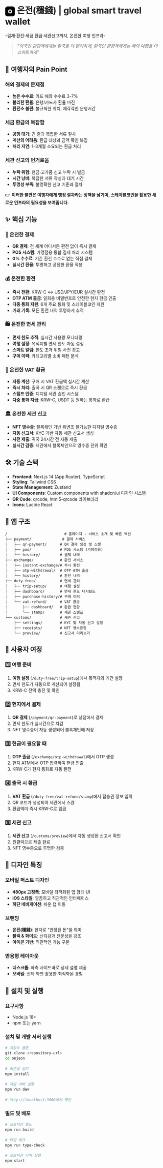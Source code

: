 # <img src="public/onjeon_icon.png" alt="온전" width="32" height="32" style="vertical-align: middle;"> 온전(穩錢) | global smart travel wallet

-결제·환전·세금 환급·세관신고까지, 온전한 여행 인프라-
> *"외국인 관광객에게는 한국을 더 편리하게, 한국인 관광객에게는 해외 여행을 더 스마트하게"*

## 🚩 여행자의 Pain Point

### 해외 결제의 문제점
- **높은 수수료**: 카드 해외 수수료 3-7%
- **불리한 환율**: 은행/카드사 환율 마진
- **환전소 불편**: 불규칙한 위치, 제각각인 운영시간

### 세금 환급의 복잡함
- **공항 대기**: 긴 줄과 복잡한 서류 절차
- **계산의 어려움**: 환급 대상과 금액 확인 복잡
- **처리 지연**: 1-3개월 소요되는 환급 처리

### 세관 신고의 번거로움
- **누락 위험**: 현금·고가품 신고 누락 시 벌금
- **시간 낭비**: 복잡한 서류 작성과 대기 시간
- **투명성 부족**: 불명확한 신고 기준과 절차

👉 **이러한 불편은 여행자에게 행정 절차라는 장벽을 남기며, 스테이블코인을 활용한 새로운 인프라의 필요성을 보여줍니다.**

## ✨ 핵심 기능

### 📱 온전한 결제
- **QR 결제**: 전 세계 어디서든 환전 없이 즉시 결제
- **POS 시스템**: 가맹점용 통합 결제 처리 시스템  
- **0% 수수료**: 기존 환전 수수료 없는 직접 결제
- **실시간 환율**: 투명하고 공정한 환율 적용

### 💰 온전한 환전
- **즉시 전환**: KRW-C ↔ USD/JPY/EUR 실시간 환전
- **OTP ATM 출금**: 일회용 비밀번호로 안전한 현지 현금 인출
- **다중 통화 지원**: 6개 주요 통화 및 스테이블코인 지원
- **거래 기록**: 모든 환전 내역 투명하게 추적

### 🛍️ 온전한 면세 관리
- **면세 한도 추적**: 실시간 사용량 모니터링
- **여행 설정**: 목적지별 면세 한도 자동 설정
- **스마트 알림**: 한도 초과 위험 사전 경고
- **구매 이력**: 카테고리별 소비 패턴 분석

### 📄 온전한 VAT 환급  
- **자동 계산**: 구매 시 VAT 환급액 실시간 계산
- **즉시 처리**: 출국 시 QR 스캔으로 즉시 환급
- **스탬프 인증**: 디지털 세관 승인 시스템
- **다중 통화 지급**: KRW-C, USDT 등 원하는 통화로 환급

### 🏛️ 온전한 세관 신고
- **NFT 영수증**: 블록체인 기반 위변조 불가능한 디지털 영수증
- **자동 신고서**: KYC 기반 자동 세관 신고서 생성
- **사전 제출**: 귀국 24시간 전 자동 제출
- **실시간 검증**: 세관에서 블록체인으로 영수증 진위 확인

## 🛠️ 기술 스택

- **Frontend**: Next.js 14 (App Router), TypeScript
- **Styling**: Tailwind CSS
- **State Management**: Zustand  
- **UI Components**: Custom components with shadcn/ui 디자인 시스템
- **QR Code**: qrcode, html5-qrcode 라이브러리
- **Icons**: Lucide React

## 📱 앱 구조

```
/                          # 홈페이지 - 서비스 소개 및 빠른 액션
├── payment/              # 결제 서비스
│   ├── qr-payment/      # QR 결제 생성 및 스캔
│   ├── pos/             # POS 시스템 (가맹점용)
│   └── history/         # 결제 내역
├── exchange/            # 환전 서비스  
│   ├── instant-exchange/# 즉시 환전
│   ├── otp-withdrawal/  # OTP ATM 출금
│   └── history/         # 환전 내역
├── duty-free/           # 면세 관리
│   ├── trip-setup/      # 여행 설정
│   ├── dashboard/       # 면세 한도 대시보드
│   ├── purchase-history/# 구매 이력
│   └── vat-refund/      # VAT 환급
│       ├── dashboard/   # 환급 현황
│       └── stamp/       # 세관 스탬프
└── customs/             # 세관 신고
    ├── settings/        # KYC 및 자동 신고 설정
    ├── receipts/        # NFT 영수증함
    └── preview/         # 신고서 미리보기
```

## 🎯 사용자 여정

### 1️⃣ 여행 준비
1. **여행 설정** (`/duty-free/trip-setup`)에서 목적지와 기간 설정
2. 면세 한도가 자동으로 계산되어 설정됨
3. KRW-C 잔액 충전 및 확인

### 2️⃣ 현지에서 결제
1. **QR 결제** (`/payment/qr-payment`)로 상점에서 결제
2. 면세 한도가 실시간으로 차감
3. NFT 영수증이 자동 생성되어 블록체인에 저장

### 3️⃣ 현금이 필요할 때
1. **OTP 출금** (`/exchange/otp-withdrawal`)에서 OTP 생성
2. 현지 ATM에서 OTP 입력하여 현금 인출
3. KRW-C가 현지 통화로 자동 환전

### 4️⃣ 출국 시 환급
1. **VAT 환급** (`/duty-free/vat-refund/stamp`)에서 탑승권 정보 입력
2. QR 코드가 생성되어 세관에서 스캔
3. 환급액이 즉시 KRW-C로 입금

### 5️⃣ 세관 신고
1. **세관 신고** (`/customs/preview`)에서 자동 생성된 신고서 확인
2. 원클릭으로 제출 완료
3. NFT 영수증으로 투명한 검증

## 🎨 디자인 특징

### 모바일 퍼스트 디자인
- **480px 고정폭**: 모바일 최적화된 앱 형태 UI
- **iOS 스타일**: 깔끔하고 직관적인 인터페이스
- **하단 네비게이션**: 쉬운 탭 이동

### 브랜딩
- **온전(穩錢)**: 한자로 "안정된 돈"을 의미
- **블랙 & 화이트**: 신뢰감과 전문성을 강조
- **아이콘 기반**: 직관적인 기능 구분

### 반응형 레이아웃
- **데스크톱**: 좌측 사이드바로 상세 설명 제공
- **모바일**: 전체 화면 활용한 최적화된 경험

## 🚀 설치 및 실행

### 요구사항
- Node.js 18+
- npm 또는 yarn

### 설치 및 개발 서버 실행
```bash
# 저장소 클론
git clone <repository-url>
cd onjeon

# 의존성 설치
npm install

# 개발 서버 실행
npm run dev

# http://localhost:3000에서 확인
```

### 빌드 및 배포
```bash
# 프로덕션 빌드
npm run build

# 타입 체크
npm run type-check

# 프로덕션 서버 실행
npm start
```
